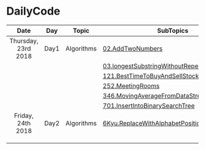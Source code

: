 # DailyCode

|         Date        | Day  | Topic      | SubTopics                                                                                                                                                                                             | Source   |
|:-------------------:|------|------------|-------------------------------------------------------------------------------------------------------------------------------------------------------------------------------------------------------|----------|
| Thursday, 23rd 2018 | Day1 | Algorithms | [02.AddTwoNumbers](https://github.com/suyashchopra19/DailyCode/blob/master/AlgorithmsAndDataStructure/Algo/Leetcode/02.AddTwoNumbers-DONE.js)                                                         | LeetCode |
|                     |      |            | [03.longestSubstringWithoutRepeatedCharacters](https://github.com/suyashchopra19/DailyCode/blob/master/AlgorithmsAndDataStructure/Algo/Leetcode/03.longestSubstringWithoutRepeatedCharacters-DONE.js) | LeetCode |
|                     |      |            | [121.BestTimeToBuyAndSellStock](https://github.com/suyashchopra19/DailyCode/blob/master/AlgorithmsAndDataStructure/Algo/Leetcode/121.BestTimeToBuyAndSellStock-DONE.js)                               | LeetCode |
|                     |      |            | [252.MeetingRooms](https://github.com/suyashchopra19/DailyCode/blob/master/AlgorithmsAndDataStructure/Algo/Leetcode/121.BestTimeToBuyAndSellStock-DONE.js)                                            | LeetCode |
|                     |      |            | [346.MovingAverageFromDataStream](https://github.com/suyashchopra19/DailyCode/blob/master/AlgorithmsAndDataStructure/Algo/Leetcode/346.MovingAverageFromDataStream-DONE.js)                           | LeetCode |
|                     |      |            | [701.InsertIntoBinarySearchTree](https://github.com/suyashchopra19/DailyCode/blob/master/AlgorithmsAndDataStructure/Algo/Leetcode/701.InsertIntoBinarySearchTree-DONE.js)                             | LeetCode |
| Friday, 24th 2018   | Day2 | Algorithms | [6Kyu.ReplaceWithAlphabetPosition]()                                                                                                                                                                  | CodeWars |
|                     |      |            |                                                                                                                                                                                                       |          |
|                     |      |            |                                                                                                                                                                                                       |          |
|                     |      |            |